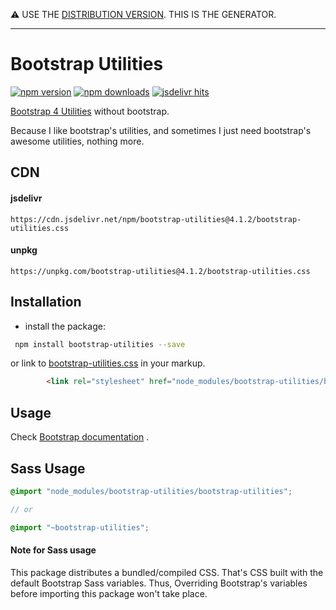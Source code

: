 :warning: USE THE [DISTRIBUTION VERSION](https://github.com/MohannadNaj/bootstrap-utilities-dist). THIS IS THE GENERATOR.

----------

# Bootstrap Utilities

[![npm version](https://badge.fury.io/js/bootstrap-utilities.svg)](https://www.npmjs.com/package/bootstrap-utilities)
[![npm downloads](https://img.shields.io/npm/dt/bootstrap-utilities.svg)](https://www.npmjs.com/package/bootstrap-utilities)
[![jsdelivr hits](https://data.jsdelivr.com/v1/package/npm/bootstrap-utilities/badge)](https://www.jsdelivr.com/package/npm/bootstrap-utilities)

[Bootstrap 4 Utilities](http://getbootstrap.com/docs/4.1/utilities/borders/) without bootstrap. 

Because I like bootstrap's utilities, and sometimes I just need bootstrap's awesome utilities, nothing more.

## CDN

#### jsdelivr

```
https://cdn.jsdelivr.net/npm/bootstrap-utilities@4.1.2/bootstrap-utilities.css
```

#### unpkg

```
https://unpkg.com/bootstrap-utilities@4.1.2/bootstrap-utilities.css
```

## Installation

 - install the package:
 
``` sh
 npm install bootstrap-utilities --save
```

or link to [bootstrap-utilities.css](https://github.com/MohannadNaj/bootstrap-utilities-dist/blob/master/bootstrap-utilities.css) in your markup.
``` html
        <link rel="stylesheet" href="node_modules/bootstrap-utilities/bootstrap-utilities.css">
```

## Usage

Check [Bootstrap documentation](https://getbootstrap.com/docs/4.1/utilities/borders/) .

## Sass Usage

``` scss
@import "node_modules/bootstrap-utilities/bootstrap-utilities";

// or

@import "~bootstrap-utilities";

```

#### Note for Sass usage

This package distributes a bundled/compiled CSS. That's CSS built with the default Bootstrap Sass variables. Thus, Overriding Bootstrap's variables before importing this package won't take place.

